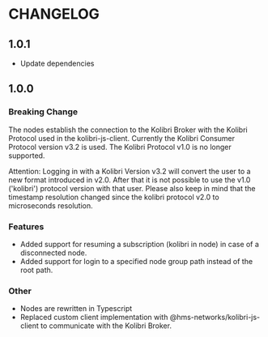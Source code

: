 # CHANGELOG

## 1.0.1

- Update dependencies

## 1.0.0

### Breaking Change

The nodes establish the connection to the Kolibri Broker with the Kolibri Protocol used in the kolibri-js-client. Currently the Kolibri Consumer Protocol version v3.2 is used. The Kolibri Protocol v1.0 is no longer supported.

Attention: Logging in with a Kolibri Version v3.2 will convert the user to a new format introduced in v2.0. After that it is not possible to use the v1.0 ('kolibri') protocol version with that user.
Please also keep in mind that the timestamp resolution changed since the kolibri protocol v2.0 to microseconds resolution.

### Features

- Added support for resuming a subscription (kolibri in node) in case of a disconnected node.
- Added support for login to a specified node group path instead of the root path.

### Other

- Nodes are rewritten in Typescript
- Replaced custom client implementation with @hms-networks/kolibri-js-client to communicate with the Kolibri Broker.
